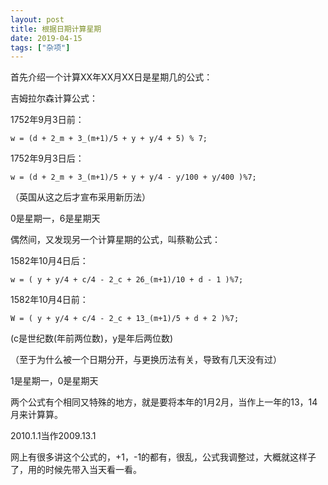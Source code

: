 ```yaml
---
layout: post
title: 根据日期计算星期
date: 2019-04-15
tags: ["杂项"]
---
```


<!-- wp:paragraph -->

首先介绍一个计算XX年XX月XX日是星期几的公式：

<!-- /wp:paragraph -->

<!-- wp:paragraph -->

吉姆拉尔森计算公式：  

1752年9月3日前：  

    w = (d + 2_m + 3_(m+1)/5 + y + y/4 + 5) % 7;  

1752年9月3日后：  

    w = (d + 2_m + 3_(m+1)/5 + y + y/4 - y/100 + y/400 )%7;  

（英国从这之后才宣布采用新历法）  

0是星期一，6是星期天

<!-- /wp:paragraph -->

<!-- wp:paragraph -->

偶然间，又发现另一个计算星期的公式，叫蔡勒公式：

<!-- /wp:paragraph -->

<!-- wp:paragraph -->

1582年10月4日后：  

    w = ( y + y/4 + c/4 - 2_c + 26_(m+1)/10 + d - 1 )%7;  

1582年10月4日前：  

    W = ( y + y/4 + c/4 - 2_c + 13_(m+1)/5 + d + 2 )%7;  

(c是世纪数(年前两位数)，y是年后两位数)

<!-- /wp:paragraph -->

<!-- wp:paragraph -->

（至于为什么被一个日期分开，与更换历法有关，导致有几天没有过）  

1是星期一，0是星期天

<!-- /wp:paragraph -->

<!-- wp:paragraph -->

两个公式有个相同又特殊的地方，就是要将本年的1月2月，当作上一年的13，14月来计算算。  

2010.1.1当作2009.13.1  

网上有很多讲这个公式的，+1，-1的都有，很乱，公式我调整过，大概就这样子了，用的时候先带入当天看一看。

<!-- /wp:paragraph -->